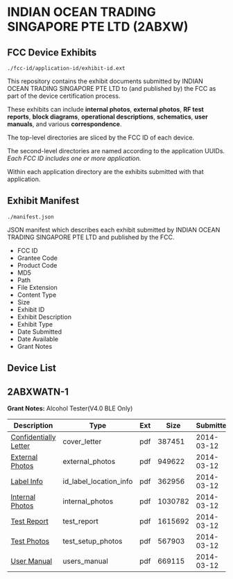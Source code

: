 # INDIAN OCEAN TRADING SINGAPORE PTE LTD (2ABXW)
## FCC Device Exhibits

```
./fcc-id/application-id/exhibit-id.ext
```

This repository contains the exhibit documents submitted by INDIAN OCEAN TRADING SINGAPORE PTE LTD to (and published by) the FCC as part of the device certification process.

These exhibits can include **internal photos**, **external photos**, **RF test reports**, **block diagrams**, **operational descriptions**, **schematics**, **user manuals**, and various **correspondence**.

The top-level directories are sliced by the FCC ID of each device.

The second-level directories are named according to the application UUIDs. *Each FCC ID includes one or more application.*

Within each application directory are the exhibits submitted with that application. 

## Exhibit Manifest

```
./manifest.json
```

JSON manifest which describes each exhibit submitted by INDIAN OCEAN TRADING SINGAPORE PTE LTD and published by the FCC.

- FCC ID
- Grantee Code
- Product Code
- MD5
- Path
- File Extension
- Content Type
- Size
- Exhibit ID
- Exhibit Description
- Exhibit Type
- Date Submitted
- Date Available
- Grant Notes

## Device List
## 2ABXWATN-1
**Grant Notes:** Alcohol Tester(V4.0 BLE Only)

| Description | Type | Ext | Size | Submitted | Available |
| ----------- | ---- | --- | ---- | --------- | --------- |
| [Confidentially Letter](2ABXWATN-1/857952044575152790a0e1bf31cf11e5/2213090.pdf) | cover_letter | pdf | 387451 | 2014-03-12 | 2014-03-12 |
| [External Photos](2ABXWATN-1/857952044575152790a0e1bf31cf11e5/2213091.pdf) | external_photos | pdf | 949622 | 2014-03-12 | 2014-03-12 |
| [Label Info](2ABXWATN-1/857952044575152790a0e1bf31cf11e5/2213093.pdf) | id_label_location_info | pdf | 362956 | 2014-03-12 | 2014-03-12 |
| [Internal Photos](2ABXWATN-1/857952044575152790a0e1bf31cf11e5/2213092.pdf) | internal_photos | pdf | 1030782 | 2014-03-12 | 2014-03-12 |
| [Test Report](2ABXWATN-1/857952044575152790a0e1bf31cf11e5/2213094.pdf) | test_report | pdf | 1615692 | 2014-03-12 | 2014-03-12 |
| [Test Photos](2ABXWATN-1/857952044575152790a0e1bf31cf11e5/2213095.pdf) | test_setup_photos | pdf | 567903 | 2014-03-12 | 2014-03-12 |
| [User Manual](2ABXWATN-1/857952044575152790a0e1bf31cf11e5/2213096.pdf) | users_manual | pdf | 669115 | 2014-03-12 | 2014-03-12 |

